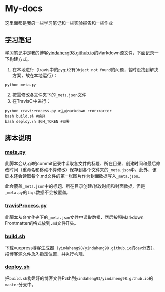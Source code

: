 # My-docs

这里面都是我的一些学习笔记和一些实验报告和一些作业

## [学习笔记](./学习笔记)

[学习笔记](./学习笔记)中是我的博客[yindaheng98.github.io](https://yindaheng98.github.io/)的Markdown源文件，下面记录一下构建方式。

1. 在本地进行（travis中的`pygit2`有`Object not found`的问题，暂时没找到解决方案，故在本地运行）：

```shell
python meta.py
```
2. 按需修改各文件夹下的`_meta.json`文件
3. 在TravisCI中进行：

```shell
python travisProcess.py #生成Markdown Frontmatter
bash build.sh #编译
bash deploy.sh $GH_TOKEN #部署
```

## 脚本说明

### [meta.py](./meta.py)

此脚本会从.git的commit记录中读取各文件的标题、所在目录、创建时间和最后修改时间（重命名和移动不算修改）保存到各个文件夹的`_meta.json`中。此外，该脚本还会读取每个.md文件的第一张图片作为封面数据写入`_meta.json`。

此会覆盖`_meta.json`中的标题、所在目录创建/修改时间和封面数据，但是`_meta.py`的`tags`数据不会被覆盖。

### [travisProcess.py](./travisPorcess.py)

此脚本从各文件夹下的`_meta.json`文件中读取数据，然后按照Markdown Frontmatter的格式放到`.md`文件开头。

### [build.sh](./build.sh)

下载vuepress博客生成器（`yindaheng98/yindaheng98.github.io`的`dev`分支），把博客源文件放入指定位置，并执行构建。

### [deploy.sh](./deploy.sh)

把`build.sh`构建好的博客文件Push到`yindaheng98/yindaheng98.github.io`的`master`分支中。
